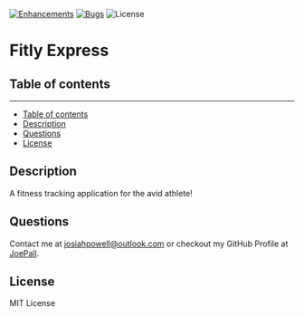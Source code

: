 [![Enhancements](https://img.shields.io/github/issues/JoePall/fitly/enhancement.svg)](https://github.com/JoePall/fitly/issues?q=is%3Aopen+is%3Aissue+label%3Aenhancement+sort%3Areactions-%2B1-desc)
[![Bugs](https://img.shields.io/github/issues/JoePall/fitly/bug.svg)](https://github.com/JoePall/fitly/issues?utf8=✓&q=is%3Aissue+is%3Aopen+label%3Abug)
![License](https://img.shields.io/badge/License-MIT%20License-green?style=flat-square.svg)

# Fitly Express

## Table of contents
<hr>

<!--ts-->
* [Table of contents](#table-of-contents)
* [Description](#description)
* [Questions](#questions)
* [License](#license)
<!--te-->

## Description

<p>A fitness tracking application for the avid athlete!</p>

## Questions

<p>Contact me at <a href="mailto:josiahpowell@outlook.com">josiahpowell@outlook.com</a> or checkout my GitHub Profile at <a href="https://github.com/JoePall">JoePall</a>.</p>

## License

<p>MIT License</p>


